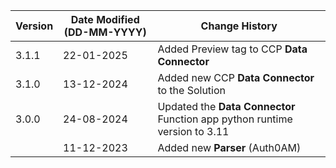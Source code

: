 | **Version** | **Date Modified (DD-MM-YYYY)** | **Change History**                                     |
|-------------|--------------------------------|--------------------------------------------------------|
| 3.1.1       | 22-01-2025                     | Added Preview tag to CCP **Data Connector**|
| 3.1.0       | 13-12-2024                     | Added new CCP **Data Connector** to the Solution             |
| 3.0.0       | 24-08-2024                     | Updated the **Data Connector** Function app python runtime version to 3.11             |
|             | 11-12-2023                     | Added new **Parser** (Auth0AM)                         | 


